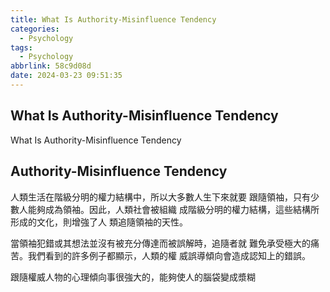```yaml
---
title: What Is Authority-Misinfluence Tendency
categories:
  - Psychology
tags:
  - Psychology
abbrlink: 58c9d08d
date: 2024-03-23 09:51:35
---
```

What Is Authority-Misinfluence Tendency
-----------------------------------------------------------------------------------------------
<!--more-->
What Is Authority-Misinfluence Tendency

Authority-Misinfluence Tendency
-----------------------------------------------------------------------------------------------
人類生活在階級分明的權力結構中，所以大多數人生下來就要
跟隨領袖，只有少數人能夠成為領袖。因此，人類社會被組織
成階級分明的權力結構，這些結構所形成的文化，則增強了人
類追隨領袖的天性。

當領袖犯錯或其想法並沒有被充分傳達而被誤解時，追隨者就
難免承受極大的痛苦。我們看到的許多例子都顯示，人類的權
威誤導傾向會造成認知上的錯誤。

跟隨權威人物的心理傾向事很強大的，能夠使人的腦袋變成漿糊